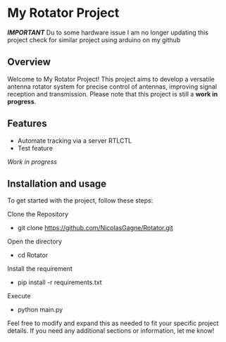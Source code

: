 # My Rotator Project

***IMPORTANT***
Du to some hardware issue I am no longer updating this project check for similar project using arduino on my github

## Overview
Welcome to My Rotator Project! This project aims to develop a versatile antenna rotator system for precise control of antennas, improving signal reception and transmission. Please note that this project is still a **work in progress**.

## Features
- Automate tracking via a server RTLCTL 
- Test feature

*Work in progress*

## Installation and usage
To get started with the project, follow these steps:

Clone the Repository
- git clone https://github.com/NicolasGagne/Rotator.git

Open the directory
- cd Rotator 

Install the requirement
- pip install -r requirements.txt 

Execute
- python main.py



Feel free to modify and expand this as needed to fit your specific project details. If you need any additional sections or information, let me know!
